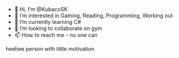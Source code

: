 - 👋 Hi, I’m @KubacoSK
- 👀 I’m interested in Gaming, Reading, Programming, Working out
- 🌱 I’m currently learning C#
- 💞️ I’m looking to collaborate on gym
- 📫 How to reach me - no one can

heehee person with little motivation
<!---
KubacoSK/KubacoSK is a ✨ special ✨ repository because its `README.md` (this file) appears on your GitHub profile.
You can click the Preview link to take a look at your changes.
--->
